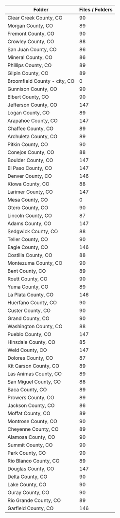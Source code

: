 | Folder                       |   Files / Folders |
|------------------------------|-------------------|
| Clear Creek County, CO       |                90 |
| Morgan County, CO            |                89 |
| Fremont County, CO           |                90 |
| Crowley County, CO           |                88 |
| San Juan County, CO          |                86 |
| Mineral County, CO           |                86 |
| Phillips County, CO          |                89 |
| Gilpin County, CO            |                89 |
| Broomfield County - city, CO |                 0 |
| Gunnison County, CO          |                90 |
| Elbert County, CO            |                90 |
| Jefferson County, CO         |               147 |
| Logan County, CO             |                89 |
| Arapahoe County, CO          |               147 |
| Chaffee County, CO           |                89 |
| Archuleta County, CO         |                89 |
| Pitkin County, CO            |                90 |
| Conejos County, CO           |                88 |
| Boulder County, CO           |               147 |
| El Paso County, CO           |               147 |
| Denver County, CO            |               146 |
| Kiowa County, CO             |                88 |
| Larimer County, CO           |               147 |
| Mesa County, CO              |                 0 |
| Otero County, CO             |                90 |
| Lincoln County, CO           |                87 |
| Adams County, CO             |               147 |
| Sedgwick County, CO          |                88 |
| Teller County, CO            |                90 |
| Eagle County, CO             |               146 |
| Costilla County, CO          |                88 |
| Montezuma County, CO         |                90 |
| Bent County, CO              |                89 |
| Routt County, CO             |                90 |
| Yuma County, CO              |                89 |
| La Plata County, CO          |               146 |
| Huerfano County, CO          |                90 |
| Custer County, CO            |                90 |
| Grand County, CO             |                90 |
| Washington County, CO        |                88 |
| Pueblo County, CO            |               147 |
| Hinsdale County, CO          |                85 |
| Weld County, CO              |               147 |
| Dolores County, CO           |                87 |
| Kit Carson County, CO        |                89 |
| Las Animas County, CO        |                89 |
| San Miguel County, CO        |                88 |
| Baca County, CO              |                89 |
| Prowers County, CO           |                89 |
| Jackson County, CO           |                86 |
| Moffat County, CO            |                89 |
| Montrose County, CO          |                90 |
| Cheyenne County, CO          |                89 |
| Alamosa County, CO           |                90 |
| Summit County, CO            |                90 |
| Park County, CO              |                90 |
| Rio Blanco County, CO        |                89 |
| Douglas County, CO           |               147 |
| Delta County, CO             |                90 |
| Lake County, CO              |                90 |
| Ouray County, CO             |                90 |
| Rio Grande County, CO        |                89 |
| Garfield County, CO          |               146 |